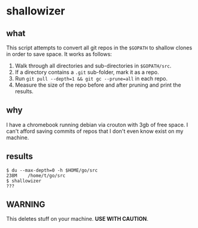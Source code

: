 # shallowizer

## what

This script attempts to convert all git repos in the `$GOPATH` to shallow clones in order to save space.
It works as follows:

1. Walk through all directories and sub-directories in `$GOPATH/src`.
2. If a directory contains a `.git` sub-folder, mark it as a repo.
3. Run `git pull --depth=1 && git gc --prune=all` in each repo.
4. Measure the size of the repo before and after pruning and print the results.

## why

I have a chromebook running debian via crouton with 3gb of free space.
I can't afford saving commits of repos that I don't even know exist on my machine.

## results

```
$ du --max-depth=0 -h $HOME/go/src
238M	/home/t/go/src
$ shallowizer
???
```

## WARNING

This deletes stuff on your machine. **USE WITH CAUTION**.
